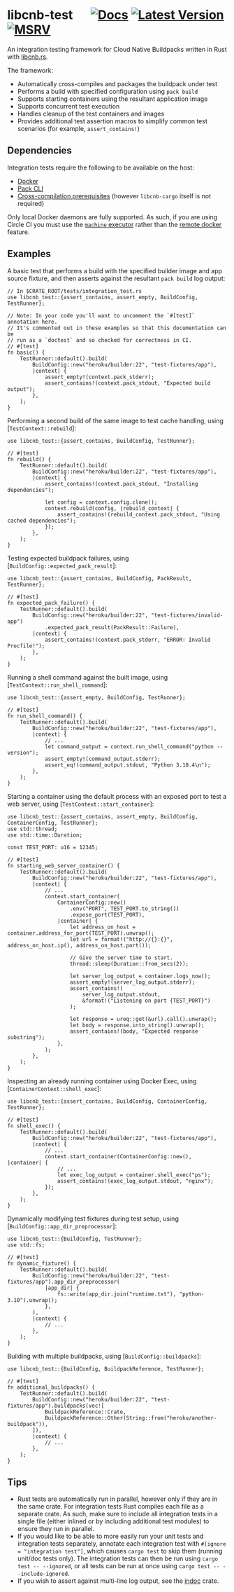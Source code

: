 # libcnb-test &emsp; [![Docs]][docs.rs] [![Latest Version]][crates.io] [![MSRV]][install-rust]

An integration testing framework for Cloud Native Buildpacks written in Rust with [libcnb.rs](https://github.com/heroku/libcnb.rs).

The framework:
- Automatically cross-compiles and packages the buildpack under test
- Performs a build with specified configuration using `pack build`
- Supports starting containers using the resultant application image
- Supports concurrent test execution
- Handles cleanup of the test containers and images
- Provides additional test assertion macros to simplify common test scenarios (for example, `assert_contains!`)

## Dependencies

Integration tests require the following to be available on the host:

- [Docker](https://docs.docker.com/engine/install/)
- [Pack CLI](https://buildpacks.io/docs/install-pack/)
- [Cross-compilation prerequisites](https://docs.rs/libcnb/latest/libcnb/#cross-compilation-prerequisites) (however `libcnb-cargo` itself is not required)

Only local Docker daemons are fully supported. As such, if you are using Circle CI you must use the
[`machine` executor](https://circleci.com/docs/2.0/executor-types/#using-machine) rather than the
[remote docker](https://circleci.com/docs/2.0/building-docker-images/) feature.

## Examples

A basic test that performs a build with the specified builder image and app source fixture,
and then asserts against the resultant `pack build` log output:

```rust,no_run
// In $CRATE_ROOT/tests/integration_test.rs
use libcnb_test::{assert_contains, assert_empty, BuildConfig, TestRunner};

// Note: In your code you'll want to uncomment the `#[test]` annotation here.
// It's commented out in these examples so that this documentation can be
// run as a `doctest` and so checked for correctness in CI.
// #[test]
fn basic() {
    TestRunner::default().build(
        BuildConfig::new("heroku/builder:22", "test-fixtures/app"),
        |context| {
            assert_empty!(context.pack_stderr);
            assert_contains!(context.pack_stdout, "Expected build output");
        },
    );
}
```

Performing a second build of the same image to test cache handling, using [`TestContext::rebuild`]:

```rust,no_run
use libcnb_test::{assert_contains, BuildConfig, TestRunner};

// #[test]
fn rebuild() {
    TestRunner::default().build(
        BuildConfig::new("heroku/builder:22", "test-fixtures/app"),
        |context| {
            assert_contains!(context.pack_stdout, "Installing dependencies");

            let config = context.config.clone();
            context.rebuild(config, |rebuild_context| {
                assert_contains!(rebuild_context.pack_stdout, "Using cached dependencies");
            });
        },
    );
}
```

Testing expected buildpack failures, using [`BuildConfig::expected_pack_result`]:

```rust,no_run
use libcnb_test::{assert_contains, BuildConfig, PackResult, TestRunner};

// #[test]
fn expected_pack_failure() {
    TestRunner::default().build(
        BuildConfig::new("heroku/builder:22", "test-fixtures/invalid-app")
            .expected_pack_result(PackResult::Failure),
        |context| {
            assert_contains!(context.pack_stderr, "ERROR: Invalid Procfile!");
        },
    );
}
```

Running a shell command against the built image, using [`TestContext::run_shell_command`]:

```rust,no_run
use libcnb_test::{assert_empty, BuildConfig, TestRunner};

// #[test]
fn run_shell_command() {
    TestRunner::default().build(
        BuildConfig::new("heroku/builder:22", "test-fixtures/app"),
        |context| {
            // ...
            let command_output = context.run_shell_command("python --version");
            assert_empty!(command_output.stderr);
            assert_eq!(command_output.stdout, "Python 3.10.4\n");
        },
    );
}
```

Starting a container using the default process with an exposed port to test a web server, using [`TestContext::start_container`]:

```rust,no_run
use libcnb_test::{assert_contains, assert_empty, BuildConfig, ContainerConfig, TestRunner};
use std::thread;
use std::time::Duration;

const TEST_PORT: u16 = 12345;

// #[test]
fn starting_web_server_container() {
    TestRunner::default().build(
        BuildConfig::new("heroku/builder:22", "test-fixtures/app"),
        |context| {
            // ...
            context.start_container(
                ContainerConfig::new()
                    .env("PORT", TEST_PORT.to_string())
                    .expose_port(TEST_PORT),
                |container| {
                    let address_on_host = container.address_for_port(TEST_PORT).unwrap();
                    let url = format!("http://{}:{}", address_on_host.ip(), address_on_host.port());

                    // Give the server time to start.
                    thread::sleep(Duration::from_secs(2));

                    let server_log_output = container.logs_now();
                    assert_empty!(server_log_output.stderr);
                    assert_contains!(
                        server_log_output.stdout,
                        &format!("Listening on port {TEST_PORT}")
                    );

                    let response = ureq::get(&url).call().unwrap();
                    let body = response.into_string().unwrap();
                    assert_contains!(body, "Expected response substring");
                },
            );
        },
    );
}
```

Inspecting an already running container using Docker Exec, using [`ContainerContext::shell_exec`]:

```rust,no_run
use libcnb_test::{assert_contains, BuildConfig, ContainerConfig, TestRunner};

// #[test]
fn shell_exec() {
    TestRunner::default().build(
        BuildConfig::new("heroku/builder:22", "test-fixtures/app"),
        |context| {
            // ...
            context.start_container(ContainerConfig::new(), |container| {
                // ...
                let exec_log_output = container.shell_exec("ps");
                assert_contains!(exec_log_output.stdout, "nginx");
            });
        },
    );
}
```

Dynamically modifying test fixtures during test setup, using [`BuildConfig::app_dir_preprocessor`]:

```rust,no_run
use libcnb_test::{BuildConfig, TestRunner};
use std::fs;

// #[test]
fn dynamic_fixture() {
    TestRunner::default().build(
        BuildConfig::new("heroku/builder:22", "test-fixtures/app").app_dir_preprocessor(
            |app_dir| {
                fs::write(app_dir.join("runtime.txt"), "python-3.10").unwrap();
            },
        ),
        |context| {
            // ...
        },
    );
}
```

Building with multiple buildpacks, using [`BuildConfig::buildpacks`]:

```rust,no_run
use libcnb_test::{BuildConfig, BuildpackReference, TestRunner};

// #[test]
fn additional_buildpacks() {
    TestRunner::default().build(
        BuildConfig::new("heroku/builder:22", "test-fixtures/app").buildpacks(vec![
            BuildpackReference::Crate,
            BuildpackReference::Other(String::from("heroku/another-buildpack")),
        ]),
        |context| {
            // ...
        },
    );
}
```

## Tips

- Rust tests are automatically run in parallel, however only if they are in the same crate.
  For integration tests Rust compiles each file as a separate crate. As such, make sure to
  include all integration  tests in a single file (either inlined or by including additional
  test modules) to ensure they run in parallel.
- If you would like to be able to more easily run your unit tests and integration tests
  separately, annotate each integration test with `#[ignore = "integration test"]`, which
  causes `cargo test` to skip them (running unit/doc tests only). The integration tests
  can then be run using `cargo test -- --ignored`, or all tests can be run at once using
  `cargo test -- --include-ignored`.
- If you wish to assert against multi-line log output, see the [indoc](https://crates.io/crates/indoc) crate.

[Docs]: https://img.shields.io/docsrs/libcnb-test
[docs.rs]: https://docs.rs/libcnb-test/latest/libcnb_test/
[Latest Version]: https://img.shields.io/crates/v/libcnb-test.svg
[crates.io]: https://crates.io/crates/libcnb-test
[MSRV]: https://img.shields.io/badge/MSRV-rustc_1.60+-lightgray.svg
[install-rust]: https://www.rust-lang.org/tools/install
